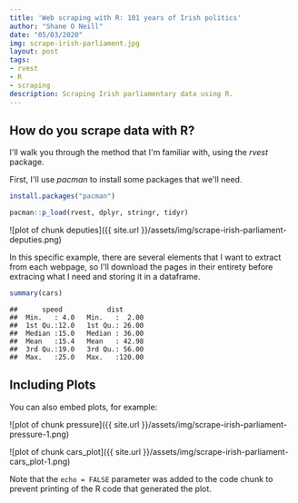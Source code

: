 ```yaml
---
title: 'Web scraping with R: 101 years of Irish politics'
author: "Shane O Neill"
date: "05/03/2020"
img: scrape-irish-parliament.jpg
layout: post
tags:
- rvest
- R
- scraping
description: Scraping Irish parliamentary data using R.
---
```




## How do you scrape data with R?

I'll walk you through the method that I'm familiar with, using the *rvest* package.

First, I'll use *pacman* to install some packages that we'll need.


```r
install.packages("pacman")

pacman::p_load(rvest, dplyr, stringr, tidyr)
```


![plot of chunk deputies]({{ site.url }}/assets/img/scrape-irish-parliament-deputies.png)

In this specific example, there are several elements that I want to extract from each webpage, so I'll download the pages in their entirety before extracing what I need and storing it in a dataframe.


```r
summary(cars)
```

```
##      speed           dist       
##  Min.   : 4.0   Min.   :  2.00  
##  1st Qu.:12.0   1st Qu.: 26.00  
##  Median :15.0   Median : 36.00  
##  Mean   :15.4   Mean   : 42.98  
##  3rd Qu.:19.0   3rd Qu.: 56.00  
##  Max.   :25.0   Max.   :120.00
```

## Including Plots

You can also embed plots, for example:

![plot of chunk pressure]({{ site.url }}/assets/img/scrape-irish-parliament-pressure-1.png)

![plot of chunk cars_plot]({{ site.url }}/assets/img/scrape-irish-parliament-cars_plot-1.png)

Note that the `echo = FALSE` parameter was added to the code chunk to prevent printing of the R code that generated the plot.

